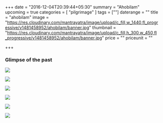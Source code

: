 +++
date = "2016-12-04T20:39:44+05:30"
summary = "Ahobilam"
upcoming = true
categories = [ "pilgrimage" ]
tags = [""]
daterange = ""
title = "ahobilam"
image = "https://res.cloudinary.com/mantrayatra/image/upload/c_fill,w_1440,fl_progressive/v1481458952/ahobilam/banner.jpg"
thumbnail = "https://res.cloudinary.com/mantrayatra/image/upload/c_fill,h_300,w_450,fl_progressive/v1481458952/ahobilam/banner.jpg"
price = ""
priceunit = ""

+++

### Glimpse of the past

![](https://res.cloudinary.com/mantrayatra/image/upload/c_scale,w_800,fl_progressive/v1481433314/ahobilam/IMG_20161008_171523442.jpg)

![](https://res.cloudinary.com/mantrayatra/image/upload/c_scale,w_800,fl_progressive/v1481433315/ahobilam/IMG_20161009_091636338.jpg)

![](https://res.cloudinary.com/mantrayatra/image/upload/c_scale,w_800,fl_progressive/v1482889686/ahobilam/IMG_20161126_174419611.jpg)

![](https://res.cloudinary.com/mantrayatra/image/upload/c_scale,w_800,fl_progressive/v1482889689/ahobilam/DSCN4237.jpg)

![](https://res.cloudinary.com/mantrayatra/image/upload/c_scale,w_800,fl_progressive/v1482889687/ahobilam/IMG_20161008_104644787.jpg)

![](https://res.cloudinary.com/mantrayatra/image/upload/c_scale,w_800,fl_progressive/v1482889687/ahobilam/DSCN4264.jpg)

